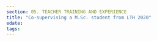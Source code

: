 ```yaml
---
section: 05. TEACHER TRAINING AND EXPERIENCE
title: "Co-supervising a M.Sc. student from LTH 2020"
edate: 
tags:
---
```


